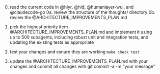0. read the current code in @hlyr, @hld, @humanlayer-wui, and @claudecode-go
0a. review the structure of the thoughts/ directory
0b. review the @ARCHITECTURE_IMPROVEMENTS_PLAN.md

1. pick the highest priority item @ARCHITECTURE_IMPROVEMENTS_PLAN.md and implement it using up to 500 subagents, including robust unit and integration tests, and updating the existing tests as appropriate

2. test your changes and esnure they are working `make check test`

3. update the @ARCHITECTURE_IMPROVEMENTS_PLAN.md with your changes and commit all changes with git commit -a -m "your message"
